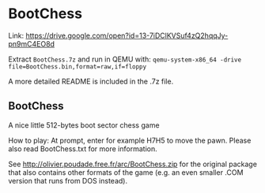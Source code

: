 # BootChess

Link: https://drive.google.com/open?id=13-7iDClKVSuf4zQ2hqqJy-pn9mC4EO8d

Extract `BootChess.7z` and run in QEMU with: `qemu-system-x86_64 -drive file=BootChess.bin,format=raw,if=floppy`

A more detailed README is included in the .7z file.

BootChess
----------------------------------------------
A nice little 512-bytes boot sector chess game

How to play: At prompt, enter for example H7H5 to move the pawn.
Please also read BootChess.txt for more information.

See http://olivier.poudade.free.fr/arc/BootChess.zip for the original
package that also contains other formats of the game (e.g. an even
smaller .COM version that runs from DOS instead).
